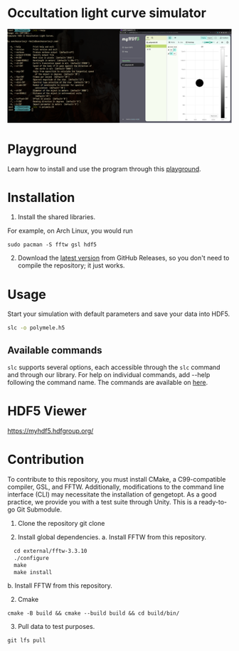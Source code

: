 # Occultation light curve simulator

![Generate light curves and save it with HDF5](./assets/generate-light-curves-and-save-it-with-hdf5.png)

# Playground
Learn how to install and use the program through this [playground](https://colab.research.google.com/drive/1GCPLfTBvZLvwUEgk9O1yfWWH1MQAXUHs?usp=sharing).

# Installation
1. Install the shared libraries.

For example, on Arch Linux, you would run
```
sudo pacman -S fftw gsl hdf5
```

2. Download the [latest version](https://github.com/sanchezcarlosjr/occultation_light_curves/releases/latest/download/slc) from GitHub Releases, so you don't need to compile the repository; it just works.

# Usage
Start your simulation with default parameters and save your data into HDF5.

```bash
slc -o polymele.h5
```

## Available commands
```slc``` supports several options, each accessible through the ```slc``` command and through our library. For help on individual commands, add --help following the command name. The commands are available on [here](./cli/cli.ggo).


# HDF5 Viewer
https://myhdf5.hdfgroup.org/


# Contribution
To contribute to this repository, you must install CMake, a C99-compatible compiler, GSL, and FFTW. Additionally, modifications to the command line interface (CLI) may necessitate the installation of gengetopt.
As a good practice, we provide you with a test suite through Unity. This is a ready-to-go Git Submodule.

1. Clone the repository
git clone 

2. Install global dependencies. 
a. Install FFTW from this repository.
```
  cd external/fftw-3.3.10
  ./configure
  make
  make install
```

b. Install FFTW from this repository.

2. Cmake
```
cmake -B build && cmake --build build && cd build/bin/
```

3. Pull data to test purposes.
```
git lfs pull
```
